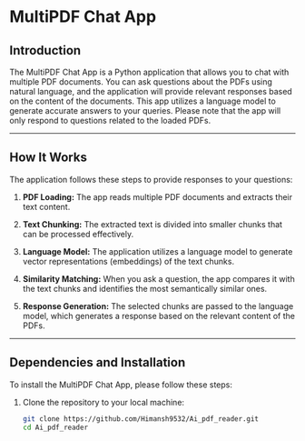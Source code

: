 # MultiPDF Chat App

## Introduction

The MultiPDF Chat App is a Python application that allows you to chat with multiple PDF documents. You can ask questions about the PDFs using natural language, and the application will provide relevant responses based on the content of the documents. This app utilizes a language model to generate accurate answers to your queries. Please note that the app will only respond to questions related to the loaded PDFs.

---

## How It Works

The application follows these steps to provide responses to your questions:

1. **PDF Loading:** The app reads multiple PDF documents and extracts their text content.

2. **Text Chunking:** The extracted text is divided into smaller chunks that can be processed effectively.

3. **Language Model:** The application utilizes a language model to generate vector representations (embeddings) of the text chunks.

4. **Similarity Matching:** When you ask a question, the app compares it with the text chunks and identifies the most semantically similar ones.

5. **Response Generation:** The selected chunks are passed to the language model, which generates a response based on the relevant content of the PDFs.

---

## Dependencies and Installation

To install the MultiPDF Chat App, please follow these steps:

1. Clone the repository to your local machine:

   ```bash
   git clone https://github.com/Himansh9532/Ai_pdf_reader.git
   cd Ai_pdf_reader
